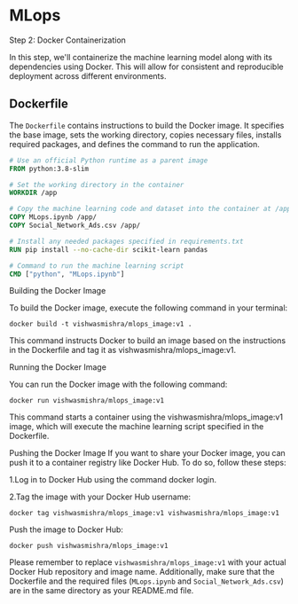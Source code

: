 # MLops

Step 2: Docker Containerization

In this step, we'll containerize the machine learning model along with its dependencies using Docker. This will allow for consistent and reproducible deployment across different environments.

## Dockerfile

The `Dockerfile` contains instructions to build the Docker image. It specifies the base image, sets the working directory, copies necessary files, installs required packages, and defines the command to run the application.

```Dockerfile
# Use an official Python runtime as a parent image
FROM python:3.8-slim

# Set the working directory in the container
WORKDIR /app

# Copy the machine learning code and dataset into the container at /app
COPY MLops.ipynb /app/
COPY Social_Network_Ads.csv /app/

# Install any needed packages specified in requirements.txt
RUN pip install --no-cache-dir scikit-learn pandas

# Command to run the machine learning script
CMD ["python", "MLops.ipynb"]
```
Building the Docker Image

To build the Docker image, execute the following command in your terminal:


```
docker build -t vishwasmishra/mlops_image:v1 .
```
This command instructs Docker to build an image based on the instructions in the Dockerfile and tag it as vishwasmishra/mlops_image:v1.

Running the Docker Image

You can run the Docker image with the following command:

```
docker run vishwasmishra/mlops_image:v1
```
This command starts a container using the vishwasmishra/mlops_image:v1 image, which will execute the machine learning script specified in the Dockerfile.

Pushing the Docker Image
If you want to share your Docker image, you can push it to a container registry like Docker Hub. To do so, follow these steps:

1.Log in to Docker Hub using the command docker login.

2.Tag the image with your Docker Hub username:

```
docker tag vishwasmishra/mlops_image:v1 vishwasmishra/mlops_image:v1
```

Push the image to Docker Hub:
```
docker push vishwasmishra/mlops_image:v1
```

Please remember to replace `vishwasmishra/mlops_image:v1` with your actual Docker Hub repository and image name. Additionally, make sure that the Dockerfile and the required files (`MLops.ipynb` and `Social_Network_Ads.csv`) are in the same directory as your README.md file.
